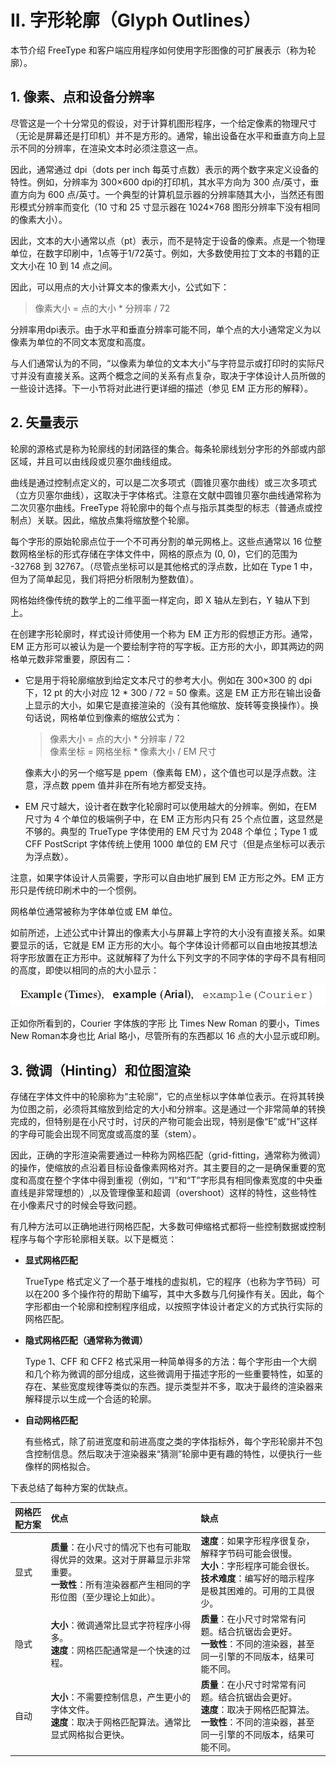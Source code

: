 # II. **字形轮廓（Glyph Outlines）**

本节介绍 FreeType 和客户端应用程序如何使用字形图像的可扩展表示（称为轮廓）。

## **1. 像素、点和设备分辨率**

尽管这是一个十分常见的假设，对于计算机图形程序，一个给定像素的物理尺寸（无论是屏幕还是打印机）并不是方形的。通常，输出设备在水平和垂直方向上显示不同的分辨率，在渲染文本时必须注意这一点。

因此，通常通过 dpi（dots per inch 每英寸点数）表示的两个数字来定义设备的特性。例如，分辨率为 300×600 dpi的打印机，其水平方向为 300 点/英寸，垂直方向为 600 点/英寸。一个典型的计算机显示器的分辨率随其大小，当然还有图形模式分辨率而变化（10 寸和 25 寸显示器在 1024×768 图形分辨率下没有相同的像素大小）。

因此，文本的大小通常以点（pt）表示，而不是特定于设备的像素。点是一个物理单位，在数字印刷中，1点等于1/72英寸。例如，大多数使用拉丁文本的书籍的正文大小在 10 到 14 点之间。

因此，可以用点的大小计算文本的像素大小，公式如下：

> 像素大小 = 点的大小 * 分辨率 / 72

分辨率用dpi表示。由于水平和垂直分辨率可能不同，单个点的大小通常定义为以像素为单位的不同文本宽度和高度。

与人们通常认为的不同，“以像素为单位的文本大小”与字符显示或打印时的实际尺寸并没有直接关系。这两个概念之间的关系有点复杂，取决于字体设计人员所做的一些设计选择。下一小节将对此进行更详细的描述（参见 EM 正方形的解释）。

## **2. 矢量表示**

轮廓的源格式是称为轮廓线的封闭路径的集合。每条轮廓线划分字形的外部或内部区域，并且可以由线段或贝塞尔曲线组成。

曲线是通过控制点定义的，可以是二次多项式（圆锥贝塞尔曲线）或三次多项式（立方贝塞尔曲线），这取决于字体格式。注意在文献中圆锥贝塞尔曲线通常称为二次贝塞尔曲线。FreeType 将轮廓中的每个点与指示其类型的标志（普通点或控制点）关联。因此，缩放点集将缩放整个轮廓。

每个字形的原始轮廓点位于一个不可再分割的单元网格上。这些点通常以 16 位整数网格坐标的形式存储在字体文件中，网格的原点为 (0, 0)，它们的范围为 -32768 到 32767。（尽管点坐标可以是其他格式的浮点数，比如在 Type 1 中，但为了简单起见，我们将把分析限制为整数值）。

网格始终像传统的数学上的二维平面一样定向，即 X 轴从左到右，Y 轴从下到上。

在创建字形轮廓时，样式设计师使用一个称为 EM 正方形的假想正方形。通常，EM 正方形可以被认为是一个要绘制字符的写字板。正方形的大小，即其两边的网格单元数非常重要，原因有二：

* 它是用于将轮廓缩放到给定文本尺寸的参考大小。例如在 300×300 的 dpi 下，12 pt 的大小对应 12 * 300 / 72 = 50 像素。这是 EM 正方形在输出设备上显示的大小，如果它是直接渲染的（没有其他缩放、旋转等变换操作）。换句话说，网格单位到像素的缩放公式为：

	> 像素大小 = 点的大小 * 分辨率 / 72  
	> 像素坐标 = 网格坐标 * 像素大小 / EM 尺寸

	像素大小的另一个缩写是 ppem（像素每 EM），这个值也可以是浮点数。注意，浮点数 ppem 值并非在所有地方都受支持。

* EM 尺寸越大，设计者在数字化轮廓时可以使用越大的分辨率。例如，在EM 尺寸为 4 个单位的极端例子中，在 EM 正方形内只有 25 个点位置，这显然是不够的。典型的 TrueType 字体使用的 EM 尺寸为 2048 个单位；Type 1 或 CFF PostScript 字体传统上使用 1000 单位的 EM 尺寸（但是点坐标可以表示为浮点数）。

注意，如果字体设计人员需要，字形可以自由地扩展到 EM 正方形之外。EM 正方形只是传统印刷术中的一个惯例。

网格单位通常被称为字体单位或 EM 单位。

如前所述，上述公式中计算出的像素大小与屏幕上字符的大小没有直接关系。如果要显示的话，它就是 EM 正方形的大小。每个字体设计师都可以自由地按其想法将字形放置在正方形中。这就解释了为什么下列文字的不同字体的字母不具有相同的高度，即使以相同的点的大小显示：

![body_comparison](body_comparison.png)

正如你所看到的，Courier 字体族的字形 比 Times New Roman 的要小，Times New Roman本身也比 Arial 略小，尽管所有的东西都以 16 点的大小显示或印刷。

## **3. 微调（Hinting）和位图渲染**

存储在字体文件中的轮廓称为“主轮廓”，它的点坐标以字体单位表示。在将其转换为位图之前，必须将其缩放到给定的大小和分辨率。这是通过一个非常简单的转换完成的，但特别是在小尺寸时，讨厌的产物可能会出现，特别是像“E”或“H”这样的字母可能会出现不同宽度或高度的茎（stem）。

因此，正确的字形渲染需要通过一种称为网格匹配（grid-fitting，通常称为微调）的操作，使缩放的点沿着目标设备像素网格对齐。其主要目的之一是确保重要的宽度和高度在整个字体中得到重视（例如，“I”和“T”字形具有相同像素宽度的中央垂直线是非常理想的）,以及管理像茎和超调（overshoot）这样的特性，这些特性在小像素尺寸的时候会导致问题。

有几种方法可以正确地进行网格匹配，大多数可伸缩格式都将一些控制数据或控制程序与每个字形轮廓相关联。以下是概览：

* **显式网格匹配**

	TrueType 格式定义了一个基于堆栈的虚拟机，它的程序（也称为字节码）可以在200 多个操作符的帮助下编写，其中大多数与几何操作有关。因此，每个字形都由一个轮廓和控制程序组成，以按照字体设计者定义的方式执行实际的网格匹配。

* **隐式网格匹配（通常称为微调）**

	Type 1、CFF 和 CFF2 格式采用一种简单得多的方法：每个字形由一个大纲和几个称为微调的部分组成，这些微调用于描述字形的一些重要特性，如茎的存在、某些宽度规律等类似的东西。提示类型并不多，取决于最终的渲染器来解释提示以生成一个合适的轮廓。

* **自动网格匹配**

	有些格式，除了前进宽度和前进高度之类的字体指标外，每个字形轮廓并不包含控制信息。然后取决于渲染器来“猜测”轮廓中更有趣的特性，以便执行一些像样的网格拟合。

下表总结了每种方案的优缺点。

网格匹配方案 | 优点 | 缺点
:- | :- | :-
显式 | **质量**：在小尺寸的情况下也有可能取得优异的效果。这对于屏幕显示非常重要。<br>**一致性**：所有渲染器都产生相同的字形位图（至少理论上如此）。 | **速度**：如果字形程序很复杂，解释字节码可能会很慢。<br>**大小**：字形程序可能会很长。<br>**技术难度**：编写好的暗示程序是极其困难的。可用的工具很少。
隐式 | **大小**：微调通常比显式字符程序小得多。<br>**速度**：网格匹配通常是一个快速的过程。 | **质量**：在小尺寸时常常有问题。结合抗锯齿会更好。<br>**一致性**：不同的渲染器，甚至同一引擎的不同版本，结果可能不同。
自动 | **大小**：不需要控制信息，产生更小的字体文件。<br>**速度**：取决于网格匹配算法。通常比显式网格拟合更快。 | **质量**：在小尺寸时常常有问题。结合抗锯齿会更好。<br>**速度**：取决于网格匹配算法。<br>**一致性**：不同的渲染器，甚至同一引擎的不同版本，结果可能不同。
